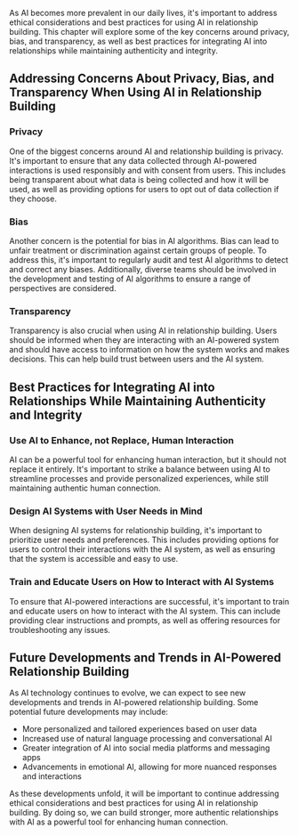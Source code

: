 
As AI becomes more prevalent in our daily lives, it's important to address ethical considerations and best practices for using AI in relationship building. This chapter will explore some of the key concerns around privacy, bias, and transparency, as well as best practices for integrating AI into relationships while maintaining authenticity and integrity.

Addressing Concerns About Privacy, Bias, and Transparency When Using AI in Relationship Building
------------------------------------------------------------------------------------------------

### Privacy

One of the biggest concerns around AI and relationship building is privacy. It's important to ensure that any data collected through AI-powered interactions is used responsibly and with consent from users. This includes being transparent about what data is being collected and how it will be used, as well as providing options for users to opt out of data collection if they choose.

### Bias

Another concern is the potential for bias in AI algorithms. Bias can lead to unfair treatment or discrimination against certain groups of people. To address this, it's important to regularly audit and test AI algorithms to detect and correct any biases. Additionally, diverse teams should be involved in the development and testing of AI algorithms to ensure a range of perspectives are considered.

### Transparency

Transparency is also crucial when using AI in relationship building. Users should be informed when they are interacting with an AI-powered system and should have access to information on how the system works and makes decisions. This can help build trust between users and the AI system.

Best Practices for Integrating AI into Relationships While Maintaining Authenticity and Integrity
-------------------------------------------------------------------------------------------------

### Use AI to Enhance, not Replace, Human Interaction

AI can be a powerful tool for enhancing human interaction, but it should not replace it entirely. It's important to strike a balance between using AI to streamline processes and provide personalized experiences, while still maintaining authentic human connection.

### Design AI Systems with User Needs in Mind

When designing AI systems for relationship building, it's important to prioritize user needs and preferences. This includes providing options for users to control their interactions with the AI system, as well as ensuring that the system is accessible and easy to use.

### Train and Educate Users on How to Interact with AI Systems

To ensure that AI-powered interactions are successful, it's important to train and educate users on how to interact with the AI system. This can include providing clear instructions and prompts, as well as offering resources for troubleshooting any issues.

Future Developments and Trends in AI-Powered Relationship Building
------------------------------------------------------------------

As AI technology continues to evolve, we can expect to see new developments and trends in AI-powered relationship building. Some potential future developments may include:

* More personalized and tailored experiences based on user data
* Increased use of natural language processing and conversational AI
* Greater integration of AI into social media platforms and messaging apps
* Advancements in emotional AI, allowing for more nuanced responses and interactions

As these developments unfold, it will be important to continue addressing ethical considerations and best practices for using AI in relationship building. By doing so, we can build stronger, more authentic relationships with AI as a powerful tool for enhancing human connection.
